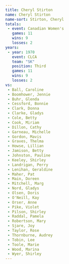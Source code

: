 ```yaml
---
title: Cheryl Stirton
name: Cheryl Stirton
name-sort: Stirton, Cheryl
totals:
 - event: Canadian Women's
   games: 11
   wins: 9
   losses: 2
years:
 - year: 1970
   event: CLCA
   team: "SK"
   position: Third
   games: 11
   wins: 9
   losses: 2
vs:
 - Ball, Caroline
 - Boomhower, Jennie
 - Buhr, Glenda
 - Cessford, Bonnie
 - Clark, Donna
 - Clarke, Gladys
 - Cole, Betty
 - Cook, Miriam
 - Dillon, Cathy
 - Garneau, Michelle
 - Gordon, Mavis
 - Graves, Thelma
 - Howse, Lillian
 - Jamison, Betty
 - Johnston, Pauline
 - Keeley, Shirley
 - Landrigan, Perry
 - Lenihan, Geraldine
 - Maher, Pat
 - Main, Doreen
 - Mitchell, Marg
 - Nord, Gladys
 - Olsen, Doris
 - O'Neill, Kay
 - Orser, Anne
 - Pike, Violet
 - Pilson, Shirley
 - Raddal, Pamela
 - Robertson, Mary
 - Sjare, Joy
 - Taylor, Rose
 - Thornburne, Audrey
 - Tobin, Lee
 - Toole, Marie
 - Wood, Marina
 - Wyer, Shirley
---
```

